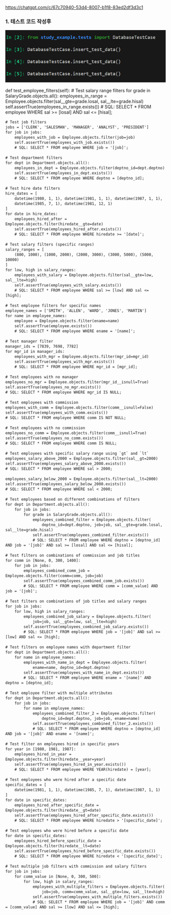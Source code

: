 https://chatgpt.com/c/67c70940-53d4-8007-b1f8-83ed2df3d3c1


### 1. 테스트 코드 작성후



![alt text](image-1.png)

def test_employee_filters(self):
    # Test salary range filters
    for grade in SalaryGrade.objects.all():
        employees_in_range = Employee.objects.filter(sal__gte=grade.losal, sal__lte=grade.hisal)
        self.assertTrue(employees_in_range.exists())
        # SQL: SELECT * FROM employee WHERE sal >= [losal] AND sal <= [hisal];

    # Test job filters
    jobs = ['CLERK', 'SALESMAN', 'MANAGER', 'ANALYST', 'PRESIDENT']
    for job in jobs:
        employees_with_job = Employee.objects.filter(job=job)
        self.assertTrue(employees_with_job.exists())
        # SQL: SELECT * FROM employee WHERE job = '[job]';

    # Test department filters
    for dept in Department.objects.all():
        employees_in_dept = Employee.objects.filter(deptno_id=dept.deptno)
        self.assertTrue(employees_in_dept.exists())
        # SQL: SELECT * FROM employee WHERE deptno = [deptno_id];

    # Test hire date filters
    hire_dates = [
        datetime(1980, 1, 1), datetime(1981, 1, 1), datetime(1987, 1, 1),
        datetime(1985, 7, 1), datetime(1981, 12, 1)
    ]
    for date in hire_dates:
        employees_hired_after = Employee.objects.filter(hiredate__gte=date)
        self.assertTrue(employees_hired_after.exists())
        # SQL: SELECT * FROM employee WHERE hiredate >= '[date]';

    # Test salary filters (specific ranges)
    salary_ranges = [
        (800, 1000), (1000, 2000), (2000, 3000), (3000, 5000), (5000, 10000)
    ]
    for low, high in salary_ranges:
        employees_with_salary = Employee.objects.filter(sal__gte=low, sal__lte=high)
        self.assertTrue(employees_with_salary.exists())
        # SQL: SELECT * FROM employee WHERE sal >= [low] AND sal <= [high];

    # Test employee filters for specific names
    employee_names = ['SMITH', 'ALLEN', 'WARD', 'JONES', 'MARTIN']
    for name in employee_names:
        employee = Employee.objects.filter(ename=name)
        self.assertTrue(employee.exists())
        # SQL: SELECT * FROM employee WHERE ename = '[name]';

    # Test manager filter
    manager_ids = [7839, 7698, 7782]
    for mgr_id in manager_ids:
        employees_with_mgr = Employee.objects.filter(mgr_id=mgr_id)
        self.assertTrue(employees_with_mgr.exists())
        # SQL: SELECT * FROM employee WHERE mgr_id = [mgr_id];

    # Test employees with no manager
    employees_no_mgr = Employee.objects.filter(mgr_id__isnull=True)
    self.assertTrue(employees_no_mgr.exists())
    # SQL: SELECT * FROM employee WHERE mgr_id IS NULL;

    # Test employees with commission
    employees_with_comm = Employee.objects.filter(comm__isnull=False)
    self.assertTrue(employees_with_comm.exists())
    # SQL: SELECT * FROM employee WHERE comm IS NOT NULL;

    # Test employees with no commission
    employees_no_comm = Employee.objects.filter(comm__isnull=True)
    self.assertTrue(employees_no_comm.exists())
    # SQL: SELECT * FROM employee WHERE comm IS NULL;

    # Test employees with specific salary range using `gt` and `lt`
    employees_salary_above_2000 = Employee.objects.filter(sal__gt=2000)
    self.assertTrue(employees_salary_above_2000.exists())
    # SQL: SELECT * FROM employee WHERE sal > 2000;

    employees_salary_below_2000 = Employee.objects.filter(sal__lt=2000)
    self.assertTrue(employees_salary_below_2000.exists())
    # SQL: SELECT * FROM employee WHERE sal < 2000;

    # Test employees based on different combinations of filters
    for dept in Department.objects.all():
        for job in jobs:
            for grade in SalaryGrade.objects.all():
                employees_combined_filter = Employee.objects.filter(
                    deptno_id=dept.deptno, job=job, sal__gte=grade.losal, sal__lte=grade.hisal)
                self.assertTrue(employees_combined_filter.exists())
                # SQL: SELECT * FROM employee WHERE deptno = [deptno_id] AND job = '[job]' AND sal >= [losal] AND sal <= [hisal];

    # Test filters on combinations of commission and job titles
    for comm in [None, 0, 300, 1400]:
        for job in jobs:
            employees_combined_comm_job = Employee.objects.filter(comm=comm, job=job)
            self.assertTrue(employees_combined_comm_job.exists())
            # SQL: SELECT * FROM employee WHERE comm = [comm_value] AND job = '[job]';

    # Test filters on combinations of job titles and salary ranges
    for job in jobs:
        for low, high in salary_ranges:
            employees_combined_job_salary = Employee.objects.filter(
                job=job, sal__gte=low, sal__lte=high)
            self.assertTrue(employees_combined_job_salary.exists())
            # SQL: SELECT * FROM employee WHERE job = '[job]' AND sal >= [low] AND sal <= [high];

    # Test filters on employee names with department filter
    for dept in Department.objects.all():
        for name in employee_names:
            employees_with_name_in_dept = Employee.objects.filter(
                ename=name, deptno_id=dept.deptno)
            self.assertTrue(employees_with_name_in_dept.exists())
            # SQL: SELECT * FROM employee WHERE ename = '[name]' AND deptno = [deptno_id];

    # Test employee filter with multiple attributes
    for dept in Department.objects.all():
        for job in jobs:
            for name in employee_names:
                employees_combined_filter_2 = Employee.objects.filter(
                    deptno_id=dept.deptno, job=job, ename=name)
                self.assertTrue(employees_combined_filter_2.exists())
                # SQL: SELECT * FROM employee WHERE deptno = [deptno_id] AND job = '[job]' AND ename = '[name]';

    # Test filter on employees hired in specific years
    for year in [1980, 1981, 1987]:
        employees_hired_in_year = Employee.objects.filter(hiredate__year=year)
        self.assertTrue(employees_hired_in_year.exists())
        # SQL: SELECT * FROM employee WHERE YEAR(hiredate) = [year];

    # Test employees who were hired after a specific date
    specific_dates = [
        datetime(1981, 1, 1), datetime(1985, 7, 1), datetime(1987, 1, 1)
    ]
    for date in specific_dates:
        employees_hired_after_specific_date = Employee.objects.filter(hiredate__gt=date)
        self.assertTrue(employees_hired_after_specific_date.exists())
        # SQL: SELECT * FROM employee WHERE hiredate > '[specific_date]';

    # Test employees who were hired before a specific date
    for date in specific_dates:
        employees_hired_before_specific_date = Employee.objects.filter(hiredate__lt=date)
        self.assertTrue(employees_hired_before_specific_date.exists())
        # SQL: SELECT * FROM employee WHERE hiredate < '[specific_date]';

    # Test multiple job filters with commission and salary filters
    for job in jobs:
        for comm_value in [None, 0, 300, 500]:
            for low, high in salary_ranges:
                employees_with_multiple_filters = Employee.objects.filter(
                    job=job, comm=comm_value, sal__gte=low, sal__lte=high)
                self.assertTrue(employees_with_multiple_filters.exists())
                # SQL: SELECT * FROM employee WHERE job = '[job]' AND comm = [comm_value] AND sal >= [low] AND sal <= [high];